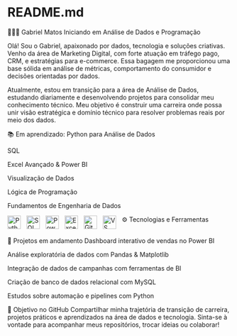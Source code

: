 # README.md
👨🏻‍💻 Gabriel Matos
Iniciando em Análise de Dados e Programação

Olá! Sou o Gabriel, apaixonado por dados, tecnologia e soluções criativas. Venho da área de Marketing Digital, com forte atuação em tráfego pago, CRM, e estratégias para e-commerce. Essa bagagem me proporcionou uma base sólida em análise de métricas, comportamento do consumidor e decisões orientadas por dados.

Atualmente, estou em transição para a área de Análise de Dados, estudando diariamente e desenvolvendo projetos para consolidar meu conhecimento técnico. Meu objetivo é construir uma carreira onde possa unir visão estratégica e domínio técnico para resolver problemas reais por meio dos dados.

📚 Em aprendizado:
Python para Análise de Dados

SQL

Excel Avançado & Power BI

Visualização de Dados

Lógica de Programação

Fundamentos de Engenharia de Dados

⚙️ Tecnologias e Ferramentas
<img align="left" alt="Python" title="Python" width="30px" style="padding-right: 10px;" src="https://cdn.jsdelivr.net/gh/devicons/devicon@latest/icons/python/python-original.svg" /> <img align="left" alt="SQL" title="SQL" width="30px" style="padding-right: 10px;" src="https://cdn.jsdelivr.net/gh/devicons/devicon/icons/mysql/mysql-original.svg" /> <img align="left" alt="Power BI" title="Power BI" width="30px" style="padding-right: 10px;" src="https://img.icons8.com/color/48/power-bi.png" /> <img align="left" alt="Excel" title="Excel" width="30px" style="padding-right: 10px;" src="https://img.icons8.com/color/48/microsoft-excel-2019--v1.png" /> <img align="left" alt="Git" title="Git" width="30px" style="padding-right: 10px;" src="https://cdn.jsdelivr.net/gh/devicons/devicon/icons/git/git-original.svg" /> <img align="left" alt="VS Code" title="Visual Studio Code" width="30px" style="padding-right: 10px;" src="https://cdn.jsdelivr.net/gh/devicons/devicon/icons/vscode/vscode-original.svg" /> <br/> <br/>
                    
🧠 Projetos em andamento
 Dashboard interativo de vendas no Power BI

 Análise exploratória de dados com Pandas & Matplotlib

 Integração de dados de campanhas com ferramentas de BI

 Criação de banco de dados relacional com MySQL

 Estudos sobre automação e pipelines com Python

🚀 Objetivo no GitHub
Compartilhar minha trajetória de transição de carreira, projetos práticos e aprendizados na área de dados e tecnologia. Sinta-se à vontade para acompanhar meus repositórios, trocar ideias ou colaborar!
